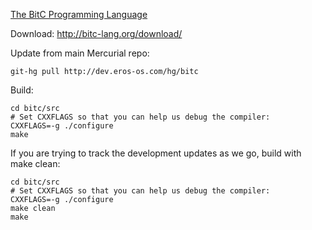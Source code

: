 [The BitC Programming Language](http://bitc-lang.org/)

Download:  http://bitc-lang.org/download/

Update from main Mercurial repo:

    git-hg pull http://dev.eros-os.com/hg/bitc

Build:

    cd bitc/src
    # Set CXXFLAGS so that you can help us debug the compiler:
    CXXFLAGS=-g ./configure
    make

If you are trying to track the development updates as we go, build with make clean:

    cd bitc/src
    # Set CXXFLAGS so that you can help us debug the compiler:
    CXXFLAGS=-g ./configure
    make clean
    make



